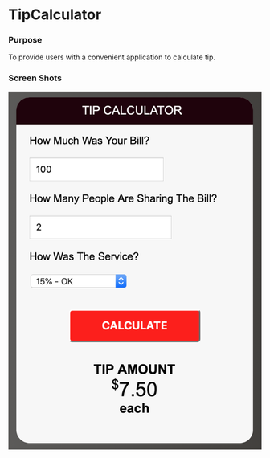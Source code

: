 # TipCalculator

### Purpose 
To provide users with a convenient application to calculate tip.

### Screen Shots 

  ![TipCalculator!](https://github.com/RYin4/TipCalculator/blob/master/Screen%20Shot%202019-01-30%20at%208.47.45%20PM.png "Tip Calculator")
